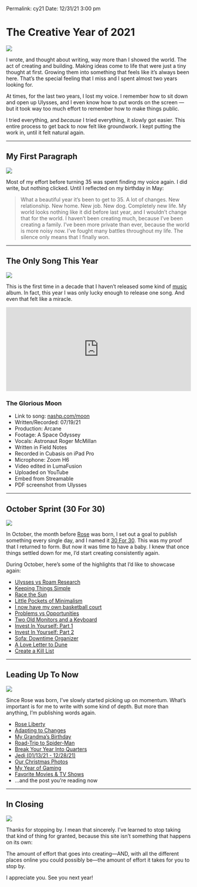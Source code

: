 
Permalink: cy21
Date: 12/31/21 3:00 pm

# The Creative Year of 2021

![](https://images.unsplash.com/photo-1619898381495-5416f6c8045c?ixlib=rb-1.2.1&q=80&fm=jpg&crop=entropy&cs=tinysrgb&dl=raimond-klavins-NrX2UtUGKDM-unsplash.jpg)

I wrote, and thought about writing, way more than I showed the world. The act of creating and building. Making ideas come to life that were just a tiny thought at first. Growing them into something that feels like it’s always been here. That’s the special feeling that I miss and I spent almost two years looking for.

At times, for the last two years, I lost my voice. I remember how to sit down and open up Ulysses, and I even know how to put words on the screen — but it took way too much effort to remember how to make things public.

I tried everything, and *because* I tried everything, it slowly got easier. This entire process to get back to now felt like groundwork. I kept putting the work in, until it felt natural again.

---- 

## My First Paragraph

![](https://blotcdn.com/blog_7d9c6729f90a4fd68ca68a09e88009f0/_image_cache/0a5f66b4-8e98-4f6f-8a09-7bbf3db7f52d.jpg)

Most of my effort before turning 35 was spent finding my voice again. I did write, but nothing clicked. Until I reflected on my birthday in May:

> What a beautiful year it’s been to get to 35. A lot of changes. New relationship. New home. New job. New dog. Completely new life. My world looks nothing like it did before last year, and I wouldn’t change that for the world. I haven’t been creating much, because I’ve been creating a family. I’ve been more private than ever, because the world is more noisy now. I’ve fought many battles throughout my life. The silence only means that I finally won.

---- 

## The Only Song This Year

![](https://blotcdn.com/blog_7d9c6729f90a4fd68ca68a09e88009f0/_image_cache/0efc8d34-f42b-41f6-99b6-0a730a616a2a.jpg)

This is the first time in a decade that I haven’t released some kind of [music](music) album. In fact, this year I was only lucky enough to release one song. And even that felt like a miracle.

 <div style="width:100%;height:0px;position:relative;padding-bottom:45.313%;"><iframe src="https://streamable.com/e/922o21" frameborder="0" width="100%" height="100%" allowfullscreen style="width:100%;height:100%;position:absolute;left:0px;top:0px;overflow:hidden;"></iframe></div>

### The Glorious Moon

- Link to song: [nashp.com/moon](moon)
- Written/Recorded: 07/19/21
- Production: Arcane
- Footage: A Space Odyssey
- Vocals: Astronaut Roger McMillan
- Written in Field Notes
- Recorded in Cubasis on iPad Pro
- Microphone: Zoom H6
- Video edited in LumaFusion
- Uploaded on YouTube
- Embed from Streamable
- PDF screenshot from Ulysses

---- 

## October Sprint (30 For 30)

![](https://blotcdn.com/blog_7d9c6729f90a4fd68ca68a09e88009f0/_image_cache/693c550c-0368-4833-b11d-effdbc8d2637.jpg)

In October, the month before [Rose](rose) was born, I set out a goal to publish something every single day, and I named it [30 For 30](1021). This was my proof that I returned to form. But now it was time to have a baby. I knew that once things settled down for me, I’d start creating consistently again.

During October, here’s some of the highlights that I’d like to showcase again:

- [Ulysses vs Roam Research](ulysses-roam)
- [Keeping Things Simple](kts)
- [Race the Sun](rts)
- [Little Pockets of Minimalism](lpom)
- [I now have my own basketball court](mobc)
- [Problems vs Opportunities](choice)
- [Two Old Monitors and a Keyboard](tomak)
- [Invest In Yourself: Part 1](iiyp1)
- [Invest In Yourself: Part 2](iiyp2)
- [Sofa: Downtime Organizer](sofa)
- [A Love Letter to Dune](dune)
- [Create a Kill List](cakl)

---- 

## Leading Up To Now

![](https://i.imgur.com/Wxrck4d.jpg)

Since Rose was born, I’ve slowly started picking up on momentum. What’s important is for me to write with some kind of depth. But more than anything, I’m publishing words again. 

- [Rose Liberty](rose)
- [Adapting to Changes](changes)
- [My Grandma’s Birthday](cb21)
- [Road-Trip to Spider-Man](rtts)
- [Break Your Year Into Quarters](quarters)
- [Jedi (01/13/21 - 12/28/21)](jedi)
- [Our Christmas Photos](christmas21)
- [My Year of Gaming](g21)
- [Favorite Movies & TV Shows](tv21)
- ...and the post you’re reading now

---- 

## In Closing

![](https://i.imgur.com/7krnjHx.jpg)

Thanks for stopping by. I mean that sincerely. I’ve learned to stop taking that kind of thing for granted, because this site isn’t something that happens on its own: 

The amount of effort that goes into creating—AND, with all the different places online you could possibly be—the amount of effort it takes for you to stop by.

I appreciate you. See you next year!